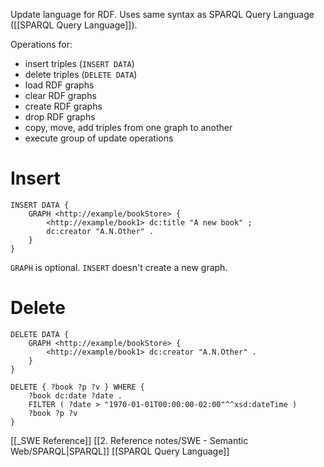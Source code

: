 Update language for RDF. Uses same syntax as SPARQL Query Language ([[SPARQL Query Language]]). 

Operations for:
- insert triples (`INSERT DATA`)
- delete triples (`DELETE DATA`)
- load RDF graphs
- clear RDF graphs
- create RDF graphs
- drop RDF graphs
- copy, move, add triples from one graph to another
- execute group of update operations


# Insert
```sparql
INSERT DATA {
	GRAPH <http://example/bookStore> {
		<http://example/book1> dc:title "A new book" ;
		dc:creator "A.N.Other" .
	}
}
```

`GRAPH` is optional. `INSERT` doesn't create a new graph.

# Delete
```sparql
DELETE DATA {
	GRAPH <http://example/bookStore> {
		<http://example/book1> dc:creator "A.N.Other" .
	}
}

DELETE { ?book ?p ?v } WHERE {
	?book dc:date ?date .
	FILTER ( ?date > "1970-01-01T00:00:00-02:00"^^xsd:dateTime )
	?book ?p ?v
}
```

[[_SWE Reference]]
[[2. Reference notes/SWE - Semantic Web/SPARQL|SPARQL]]
[[SPARQL Query Language]]